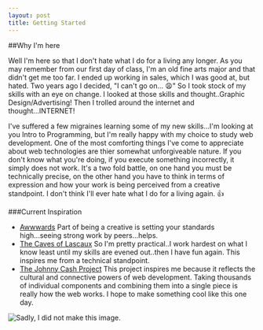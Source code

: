 ```yaml
---
layout: post
title: Getting Started
---
```


##Why I'm here

Well I'm here so that I don't hate what I do for a living any longer.  As you may remember from our first day of class, I'm an old fine arts major and that didn't get me too far.  I ended up working in sales, which I was good at, but hated.  Two years ago I decided, "I can't go on... :weary:"  So I took stock of my skills with an eye on change.  I looked at those skills and thought..Graphic Design/Advertising!  Then I trolled around the internet and thought...INTERNET!  

I've suffered a few migraines learning some of my new skills...I'm looking at you Intro to Programming, but I'm really happy with my choice to study web development.  One of the most comforting things I've come to appreciate about web technologies are thier somewhat unforgiveable nature.  If you don't know what you're doing, if you execute something incorrectly, it simply does not work.  It's a two fold battle, on one hand you must be technically precise, on the other hand you have to think in terms of expression and how your work is being perceived from a creative standpoint.  I don't think I'll ever hate what I do for a living again.  :+1:      

###Current Inspiration

- [Awwwards](http://www.awwwards.com/)
Part of being a creative is setting your standards high...seeing strong work by peers...helps.
- [The Caves of Lascaux](http://www.lascaux.culture.fr/?lng=en#/fr/00.xml)
So I'm pretty practical..I work hardest on what I know least until my skills are evened out..then I have fun again.  This inspires me from a technical standpoint.
- [The Johnny Cash Project](http://www.thejohnnycashproject.com/)
This project inspires me because it reflects the cultural and connective powers of web development.  Taking thousands of individual components and combining them into a single piece is really how the web works.  I hope to make something cool like this one day.


![Sadly, I did not make this image.](http://addyosmani.com/blog/wp-content/uploads/2013/04/unicorn.jpg)
